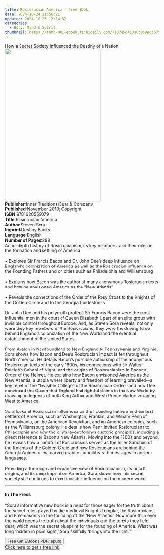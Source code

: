 ```yaml
---
title: Rosicrucian America | Free Book
date: 2024-10-24 11:56:21
updated: 2024-10-26 12:14:32
categories:
  - Body, Mind & Spirit
thumbnail: https://thmb-001-ebook.techidaily.com/7a37e5c413a0c8b8ecc67fc9210cc4cca031c0f439b5288d0928dcb58dfccdeb.jpg
---
```

<main id="book-container">
  <div class="flex flex-col">
    <div class="book-brief flex-1 py-6 px-4 sm:p-6 md:py-10 md:px-8">
      <!-- brief-->
      <div class="book-brief-main">
        How a Secret Society Influenced the Destiny of a Nation
      </div>
    </div>
    <div
      class="book-meta-info flex-1 grid gap-4 col-start-1 col-end-3 row-start-1 sm:mb-6 sm:grid-cols-4 lg:gap-6 lg:col-start-2 lg:row-end-6 lg:row-span-6 lg:mb-0"
    >
      <div
        class="book-meta-info-left place-content-center mt-4 p-4 text-sm leading-6 col-start-2 col-span-2 dark:text-slate-400"
      >
        <img
          class="w-full h-500 object-cover rounded-lg sm:h-255 sm:col-span-2 lg:col-span-full"
          src="https://img-001-ebook.techidaily.com/b9f25b448d254fb87b747e2a0fc6da96c9f7ff299bee53b65a8f525cb5b14a10.jpg"
          alt=""
          width="312"
          height="500"
        />
      </div>
      <div
        class="book-meta-info-right mt-2 col-start-1 row-start-2 col-span-3 self-center"
      >
        <!-- meta data  -->
        <div class="flex flex-col px-4 md:px-8">
          <div class="flex-1">
            <strong>Publisher</strong>:<span class="px-2"
              >Inner Traditions/Bear &amp; Company</span
            >
          </div>
          <div class="flex-1">
            <strong>Published</strong>:<span class="px-2"
              >November 2019; Copyright</span
            >
          </div>
          <div class="flex-1">
            <strong>ISBN</strong>:<span class="px-2">9781620559079</span>
          </div>
          <div class="flex-1">
            <strong>Title</strong>:<span class="px-2">Rosicrucian America</span>
          </div>
          <div class="flex-1">
            <strong>Author</strong>:<span class="px-2">Steven Sora</span>
          </div>
          <div class="flex-1">
            <strong>Imprint</strong>:<span class="px-2">Destiny Books</span>
          </div>
          <div class="flex-1">
            <strong>Language</strong>:<span class="px-2">English</span>
          </div>
          <div class="flex-1">
            <strong>Number of Pages</strong>:<span class="px-2">288</span>
          </div>
        </div>
      </div>
    </div>
    <div class="book-description flex-1 py-6 px-4 sm:p-6 md:py-10 md:px-8">
      <div class="book-description-main">
        <div accordion-content="" id="description">
          An in-depth history of Rosicrucianism, its key members, and their
          roles in the formation and settling of America <br /><br />• Explores
          Sir Francis Bacon and Dr. John Dee’s deep influence on England’s
          colonization of America as well as the Rosicrucian influence on the
          Founding Fathers and on cities such as Philadelphia and Williamsburg
          <br /><br />• Explains how Bacon was the author of many anonymous
          Rosicrucian texts and how he envisioned America as the “New Atlantis”
          <br /><br />• Reveals the connections of the Order of the Rosy Cross
          to the Knights of the Golden Circle and to the Georgia Guidestones
          <br /><br />Dr. John Dee and his polymath protégé Sir Francis Bacon
          were the most influential men in the court of Queen Elizabeth I, part
          of an elite group with invisible control throughout Europe. And, as
          Steven Sora reveals, not only were they key members of the
          Rosicrucians, they were the driving force behind England’s
          colonization of the New World and the eventual establishment of the
          United States. <br /><br />From Avalon in Newfoundland to New England
          to Pennsylvania and Virginia, Sora shows how Bacon and Dee’s
          Rosicrucian impact is felt throughout North America. He details
          Bacon’s possible authorship of the anonymous Rosicrucian texts of the
          early 1600s, his connections with Sir Walter Raleigh’s School of
          Night, and the origins of Rosicrucianism in Bacon’s Order of the
          Helmet. He explains how Bacon envisioned America as the New Atlantis,
          a utopia where liberty and freedom of learning prevailed--a key tenet
          of the “Invisible College” of the Rosicrucian Order--and how Dee
          convinced the Queen that England had rightful claims in the New World
          by drawing on legends of both King Arthur and Welsh Prince Madoc
          voyaging West to America. <br /><br />Sora looks at Rosicrucian
          influences on the Founding Fathers and earliest settlers of America,
          such as Washington, Franklin, and William Penn of Pennsylvania, on the
          American Revolution, and on American colonies, such as the
          Williamsburg colony. He details how Penn invited Rosicrucians to
          Philadelphia and how the city’s layout follows esoteric principles,
          including a direct reference to Bacon’s New Atlantis. Moving into the
          1800s and beyond, he reveals how a handful of Rosicrucians served as
          the Inner Sanctum of the Knights of the Golden Circle and how
          Rosicrucians are behind the Georgia Guidestones, carved granite
          monoliths with messages in ancient languages. <br /><br />Providing a
          thorough and expansive view of Rosicrucianism, its occult origins, and
          its deep imprint on America, Sora shows how this secret society still
          continues to exert invisible influence on the modern world.
        </div>
        <div class="accordion-fader"></div>
      </div>
    </div>
    <div class="book-excerpts flex-1 py-6 px-4 sm:p-6 md:py-10 md:px-8">
      <!-- excerpts-->
      <div class="book-excerpts-main">
        <hr />
        <h4 class="placeholder placeholder-heading">
          <span>In The Press</span>
        </h4>
        <p>
          “Sora’s informative new book is a must for those eager for the truth
          about the secret roles played by the medieval Knights Templar, the
          Rosicrucians, and Freemasonry in the founding of the ‘New Atlantis.’
          Now more than ever the world needs the truth about the individuals and
          the tenets they held dear, which was the secret blueprint for the
          founding of America. What was long ‘hidden in plain sight,’ Sora
          skillfully ‘brings into the light.’”
        </p>
      </div>
    </div>
    <div
      class="book-about-author flex-1 py-6 px-4 sm:p-6 md:py-10 md:px-8"
    ></div>
    <div class="book-free-get flex-1 py-6 px-4 sm:p-6 md:py-10 md:px-8">
      <button
        id="btn-free-get"
        class="bg-blue-500 hover:bg-blue-700 text-white font-bold py-2 px-4 rounded"
      >
        Free Get EBook (.PDF/.epub)
      </button>
      <div id="countdown-display" class="px-2 text-lg mt-2"></div>
      <a
        id="free-link"
        class="hidden bg-blue-500 hover:bg-blue-700 text-white font-bold py-2 px-4 rounded"
        href="https://www.ebooks.com/en-us/book/209649427/rosicrucian-america/steven-sora/"
        target="_blank"
        >Click here to get a free link</a
      >
    </div>
    <script>
      let countdownTime = 0;
      let countdownInterval = null;
      document
        .getElementById('btn-free-get')
        .addEventListener('click', startCountdown);
      function startCountdown() {
        countdownTime = new Date().getTime() + 60000 * 3;
        countdownInterval = setInterval(updateCountdown, 1000);
        document.getElementById('btn-free-get').disabled = true;
        document
          .getElementById('btn-free-get')
          .classList.add('bg-gray-500', 'cursor-not-allowed');
      }
      function updateCountdown() {
        let currentTime = new Date().getTime();
        let timeLeft = countdownTime - currentTime;
        let secondsLeft = Math.floor(timeLeft / 1000);
        document.getElementById('countdown-display').innerHTML =
          `Remaining time: ${secondsLeft} seconds.`;
        if (secondsLeft <= 0) {
          clearInterval(countdownInterval);
          document.getElementById('btn-free-get').classList.add('hidden');
          document.getElementById('free-link').classList.remove('hidden');
          document.getElementById('countdown-display').innerHTML = '';
        }
      }
    </script>
  </div>
</main>

